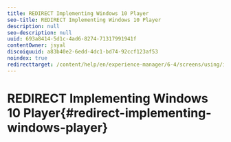 ```yaml
---
title: REDIRECT Implementing Windows 10 Player
seo-title: REDIRECT Implementing Windows 10 Player
description: null
seo-description: null
uuid: 693a8414-5d1c-4ad6-8274-71317991941f
contentOwner: jsyal
discoiquuid: a83b40e2-6edd-4dc1-bd74-92ccf123af53
noindex: true
redirecttarget: /content/help/en/experience-manager/6-4/screens/using/implementing-windows-player
---
```


# REDIRECT Implementing Windows 10 Player{#redirect-implementing-windows-player}

